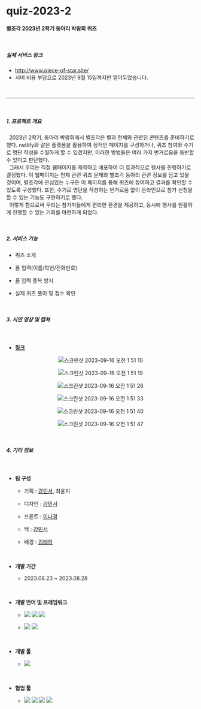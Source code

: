 # quiz-2023-2
**별조각 2023년 2학기 동아리 박람회 퀴즈**

<br>

<h5>실제 서비스 링크</h5>

- http://www.piece-of-star.site/
- 서버 비용 부담으로 2023년 9월 15일까지만 열어두었습니다.

<br>

---

<br>

<h5>1. 프로젝트 개요</h5>

&nbsp; 2023년 2학기, 동아리 박람회에서 별조각은 별과 천체와 관련된 콘텐츠를 준비하기로 했다. netlify와 같은 플랫폼을 활용하여 정적인 페이지를 구성하거나, 퀴즈 참여와 수기로 명단 작성을 수월하게 할 수 있겠지만, 이러한 방법들은 여러 가지 번거로움을 동반할 수 있다고 판단했다.
<br>
&nbsp; 그래서 우리는 직접 웹페이지를 제작하고 배포하여 더 효과적으로 행사를 진행하기로 결정했다. 이 웹페이지는 천체 관련 퀴즈 문제와 별조각 동아리 관련 정보를 담고 있을 것이며, 별조각에 관심있는 누구든 이 페이지를 통해 퀴즈에 참여하고 결과를 확인할 수 있도록 구성했다. 또한, 수기로 명단을 작성하는 번거로움 없이 온라인으로 참가 신청을 할 수 있는 기능도 구현하기로 했다.
<br>
&nbsp; 이렇게 함으로써 우리는 참가자들에게 편리한 환경을 제공하고, 동시에 행사를 원활하게 진행할 수 있는 기회를 마련하게 되었다.

<br>

<h5>2. 서비스 기능</h5>

- 퀴즈 소개

- 폼 입력(이름/학번/전화번호)

- 폼 입력 중복 방지

- 실제 퀴즈 풀이 및 점수 확인

<br>

<h5>3. 시연 영상 및 캡쳐</h5>

<br>

- **[링크](https://github.com/PieceOfStar/quiz-2023-2/blob/main/%EC%8B%9C%EC%97%B0%EC%98%81%EC%83%81%20%EC%B5%9C%EC%A2%85.mov)**

<div align="center">

![스크린샷 2023-09-16 오전 1 51 10](https://github.com/PieceOfStar/quiz-2023-2/assets/98332877/c1acb68f-6c80-4942-b003-182dbdde156f)

![스크린샷 2023-09-16 오전 1 51 19](https://github.com/PieceOfStar/quiz-2023-2/assets/98332877/d8f1c228-c37e-4c06-84cd-c7affa794fee)

![스크린샷 2023-09-16 오전 1 51 26](https://github.com/PieceOfStar/quiz-2023-2/assets/98332877/ff0db6cf-b8c9-4d20-98e7-c7addddaa5da)

![스크린샷 2023-09-16 오전 1 51 33](https://github.com/PieceOfStar/quiz-2023-2/assets/98332877/45eba44d-556e-4235-8984-e18b7bc00a27)

![스크린샷 2023-09-16 오전 1 51 40](https://github.com/PieceOfStar/quiz-2023-2/assets/98332877/8edaed85-0da9-4b19-96fe-9c1f9e6520ef)

![스크린샷 2023-09-16 오전 1 51 47](https://github.com/PieceOfStar/quiz-2023-2/assets/98332877/854047c4-ffb9-4901-9614-e496ab3f49df)

</div>

<br>

<h5>4. 기타 정보</h5>

<br>

- **팀 구성**

    - 기획 : [강민서](https://github.com/MinseoKangQ), 최윤지

    - 디자인 : [강민서](https://github.com/MinseoKangQ)

    - 프론트 : [이나경](https://github.com/lee-nakyung)

    - 백 : [강민서](https://github.com/MinseoKangQ)

    - 배경 : [김태하](https://github.com/xogk1128)

<br>

- **개발 기간**

    - 2023.08.23 ~ 2023.08.28

<br>

- **개발 언어 및 프레임워크**

    - <img src="https://img.shields.io/badge/HTML5-E34F26?style=for-the-badge&logo=HTML5&logoColor=white"/> <img src="https://img.shields.io/badge/CSS3-1572B6?style=for-the-badge&logo=CSS3&logoColor=white"/> <img src="https://img.shields.io/badge/JavaScript-F7DF1E?style=for-the-badge&logo=JavaScript&logoColor=white"/>
    
    - <img src="https://img.shields.io/badge/Python-3766AB?style=for-the-badge&logo=Python&logoColor=white"/> <img src="https://img.shields.io/badge/Django-092E20?style=for-the-badge&logo=Django&logoColor=white)"/>

<br>

- **개발 툴**

    - <img src="https://img.shields.io/badge/Visual Studio Code-007ACC?style=for-the-badge&logo=Visual Studio Code&logoColor=white"/>

<br>

- **협업 툴**

    - <img src="https://img.shields.io/badge/Figma-F24E1E?style=for-the-badge&logo=Figma&logoColor=white"/> <img src="https://img.shields.io/badge/Discord-5865F2?style=for-the-badge&logo=Discord&logoColor=white"/> <img src="https://img.shields.io/badge/Notion-black?style=for-the-badge&logo=Notion&logoColor=white"/> <img src="https://img.shields.io/badge/Github-black?style=for-the-badge&logo=Github&logoColor=white"/>
